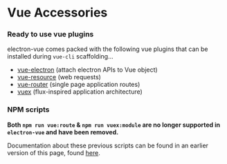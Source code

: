 # Vue Accessories

### Ready to use vue plugins

electron-vue comes packed with the following vue plugins that can be installed during `vue-cli` scaffolding...

* [vue-electron](https://github.com/SimulatedGREG/vue-electron) \(attach electron APIs to Vue object\)
* [vue-resource](https://github.com/vuejs/vue-resource) \(web requests\)
* [vue-router](https://github.com/vuejs/vue-router) \(single page application routes\)
* [vuex](https://github.com/vuejs/vuex) \(flux-inspired application architecture\)

### NPM scripts

**Both `npm run vue:route` & `npm run vuex:module` are no longer supported in `electron-vue` and have been removed.** 

Documentation about these previous scripts can be found in an earlier version of this page, found [here](https://github.com/SimulatedGREG/electron-vue/blob/d7adb78b10a314a13b7d087eb3091e0b208f3b48/docs/vue_accessories.md).
